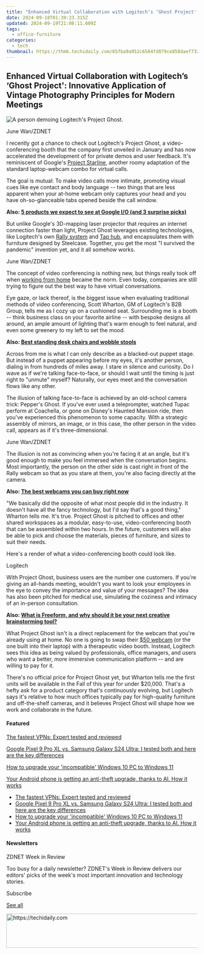 ```yaml
---
title: "Enhanced Virtual Collaboration with Logitech’s ‘Ghost Project': Innovative Application of Vintage Photography Principles for Modern Meetings"
date: 2024-09-18T01:39:23.315Z
updated: 2024-09-19T21:08:11.609Z
tags:
  - office-furniture
categories:
  - tech
thumbnail: https://thmb.techidaily.com/65fba9a952c6564fd879ce858daef732be8f2531c9874f65aafa43e482841322.jpg
---
```


## Enhanced Virtual Collaboration with Logitech’s ‘Ghost Project': Innovative Application of Vintage Photography Principles for Modern Meetings

![A person demoing Logitech's Project Ghost.](https://www.zdnet.com/a/img/resize/56344b912ee904cdb0f12502b3907186da87b43c/2023/05/02/41c13b0c-a0ef-4069-8452-155a7fe0868d/logitech-project-ghost.jpg?auto=webp&width=1280)

June Wan/ZDNET

I recently got a chance to check out Logitech's Project Ghost, a video-conferencing booth that the company first unveiled in January and has now accelerated the development of for private demos and user feedback. It's reminiscent of Google's [Project Starline](https://www.zdnet.com/article/google-gives-peek-into-3d-video-chat-booth-project-starline/), another roomy adaptation of the standard laptop-webcam combo for virtual calls.

The goal is mutual: To make video calls more intimate, promoting visual cues like eye contact and body language -- two things that are less apparent when your at-home webcam only captures your head and you have oh-so-glanceable tabs opened beside the call window.

**Also: [5 products we expect to see at Google I/O (and 3 surprise picks)](https://www.zdnet.com/article/google-products-to-expect-in-2023-pixel-fold-pixel-7a-ai-and-more/)**

But unlike Google's 3D-mapping laser projector that requires an internet connection faster than light, Project Ghost leverages existing technologies, like Logitech's own [Rally system](https://affportal.bhphoto.com/dl/redventures/?s=zd-%5F%5FCOM%5FCLICK%5FID%5F%5F-dtp&u=https%3A%2F%2Fwww.bhphotovideo.com%2Fc%2Fproduct%2F1479179-REG%2Flogitech%5F960%5F001225%5Frally%5Fplus%5Fconferencecam%5Fsystem.html%2F) and [Tap hub](https://affportal.bhphoto.com/dl/redventures/?s=zd-%5F%5FCOM%5FCLICK%5FID%5F%5F-dtp&u=https%3A%2F%2Fwww.bhphotovideo.com%2Fc%2Fproduct%2F1696258-REG%2Flogitech%5F939%5F001950%5Ftap%5Fmeeting%5Froom%5Fcontroller.html%2F%3F), and encapsulates them with furniture designed by Steelcase. Together, you get the most "I survived the pandemic" invention yet, and it all somehow works.

June Wan/ZDNET

The concept of video conferencing is nothing new, but things really took off when [working from home](https://www.zdnet.com/article/remote-work-5-things-every-business-needs-to-know/) became the norm. Even today, companies are still trying to figure out the best way to have virtual conversations.

Eye gaze, or lack thereof, is the biggest issue when evaluating traditional methods of video conferencing, Scott Wharton, GM of Logitech's B2B Group, tells me as I cozy up on a cushioned seat. Surrounding me is a booth -- think business class on your favorite airline -- with bespoke designs all around, an ample amount of lighting that's warm enough to feel natural, and even some greenery to my left to set the mood.

**Also: [Best standing desk chairs and wobble stools](https://www.zdnet.com/home-and-office/smart-office/best-standing-desk-chair/)**

Across from me is what I can only describe as a blacked-out puppet stage. But instead of a puppet appearing before my eyes, it's another person, dialing in from hundreds of miles away. I stare in silence and curiosity. Do I wave as if we're talking face-to-face, or should I wait until the timing is just right to "unmute" myself? Naturally, our eyes meet and the conversation flows like any other. 

The illusion of talking face-to-face is achieved by an old-school camera trick: Pepper's Ghost. If you've ever used a teleprompter, watched Tupac perform at Coachella, or gone on Disney's Haunted Mansion ride, then you've experienced this phenomenon to some capacity. With a strategic assembly of mirrors, an image, or in this case, the other person in the video call, appears as if it's three-dimensional.

June Wan/ZDNET

The illusion is not as convincing when you're facing it at an angle, but it's good enough to make you feel immersed when the conversation begins. Most importantly, the person on the other side is cast right in front of the Rally webcam so that as you stare at them, you're also facing directly at the camera.

**Also: [The best webcams you can buy right now](https://www.zdnet.com/article/best-webcam/)**

"We basically did the opposite of what most people did in the industry. It doesn't have all the fancy technology, but I'd say that's a good thing," Wharton tells me. It's true. Project Ghost is pitched to offices and other shared workspaces as a modular, easy-to-use, video-conferencing booth that can be assembled within two hours. In the future, customers will also be able to pick and choose the materials, pieces of furniture, and sizes to suit their needs.

Here's a render of what a video-conferencing booth could look like.

Logitech

With Project Ghost, business users are the number one customers. If you're giving an all-hands meeting, wouldn't you want to look your employees in the eye to convey the importance and value of your messages? The idea has also been pitched for medical use, simulating the coziness and intimacy of an in-person consultation.

**Also: [What is Freeform, and why should it be your next creative brainstorming tool?](https://www.zdnet.com/article/what-is-freeform-and-why-should-it-be-your-next-creative-brainstorming-tool/)**

What Project Ghost isn't is a direct replacement for the webcam that you're already using at home. No one is going to swap their [$50 webcam](https://www.zdnet.com/article/best-streaming-webcam/) (or the one built into their laptop) with a therapeutic video booth. Instead, Logitech sees this idea as being valued by professionals, office managers, and users who want a better, more immersive communication platform -- and are willing to pay for it. 

There's no official price for Project Ghost yet, but Wharton tells me the first units will be available in the Fall of this year for under $20,000\. That's a hefty ask for a product category that's continuously evolving, but Logitech says it's relative to how much offices typically pay for high-quality furniture and off-the-shelf cameras, and it believes Project Ghost will shape how we work and collaborate in the future.

#### Featured

[The fastest VPNs: Expert tested and reviewed](https://www.zdnet.com/article/fastest-vpn/ "The fastest VPNs: Expert tested and reviewed")

[Google Pixel 9 Pro XL vs. Samsung Galaxy S24 Ultra: I tested both and here are the key differences](https://www.zdnet.com/article/google-pixel-9-pro-xl-vs-samsung-galaxy-s24-ultra/ "Google Pixel 9 Pro XL vs. Samsung Galaxy S24 Ultra: I tested both and here are the key differences")

[How to upgrade your 'incompatible' Windows 10 PC to Windows 11](https://www.zdnet.com/article/how-to-upgrade-your-incompatible-windows-10-pc-to-windows-11/ "How to upgrade your 'incompatible' Windows 10 PC to Windows 11")

[Your Android phone is getting an anti-theft upgrade, thanks to AI. How it works](https://www.zdnet.com/article/your-android-phone-is-getting-an-anti-theft-upgrade-thanks-to-ai-how-it-works/ "Your Android phone is getting an anti-theft upgrade, thanks to AI. How it works")

* [The fastest VPNs: Expert tested and reviewed](https://www.zdnet.com/article/fastest-vpn/ "The fastest VPNs: Expert tested and reviewed")
* [Google Pixel 9 Pro XL vs. Samsung Galaxy S24 Ultra: I tested both and here are the key differences](https://www.zdnet.com/article/google-pixel-9-pro-xl-vs-samsung-galaxy-s24-ultra/ "Google Pixel 9 Pro XL vs. Samsung Galaxy S24 Ultra: I tested both and here are the key differences")
* [How to upgrade your 'incompatible' Windows 10 PC to Windows 11](https://www.zdnet.com/article/how-to-upgrade-your-incompatible-windows-10-pc-to-windows-11/ "How to upgrade your 'incompatible' Windows 10 PC to Windows 11")
* [Your Android phone is getting an anti-theft upgrade, thanks to AI. How it works](https://www.zdnet.com/article/your-android-phone-is-getting-an-anti-theft-upgrade-thanks-to-ai-how-it-works/ "Your Android phone is getting an anti-theft upgrade, thanks to AI. How it works")

#### Newsletters

ZDNET Week in Review

Too busy for a daily newsletter? ZDNET's Week in Review delivers our editors' picks of the week's most important innovation and technology stories.

 Subscribe

[See all](https://www.zdnet.com/newsletters/)

<ins class="adsbygoogle"
     style="display:block"
     data-ad-format="autorelaxed"
     data-ad-client="ca-pub-7571918770474297"
     data-ad-slot="1223367746"></ins>

<ins class="adsbygoogle"
     style="display:block"
     data-ad-client="ca-pub-7571918770474297"
     data-ad-slot="8358498916"
     data-ad-format="auto"
     data-full-width-responsive="true"></ins>

<!-- affiliate ads begin -->
<a href="https://unicoeye.pxf.io/c/5597632/2134238/18498" target="_top" id="2134238">
  <img src="//a.impactradius-go.com/display-ad/18498-2134238" border="0" alt="https://techidaily.com" width="728" height="90"/>
</a>
<img height="0" width="0" src="https://unicoeye.pxf.io/i/5597632/2134238/18498" style="position:absolute;visibility:hidden;" border="0" />
<!-- affiliate ads end -->

